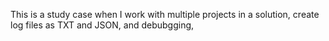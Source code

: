 This is a study case when I work with multiple projects in a solution, create log files as TXT and JSON, and debubgging,
